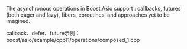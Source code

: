 The asynchronous operations in Boost.Asio support :
    callbacks, 
    futures (both eager and lazy), 
    fibers, 
    coroutines, 
    and approaches yet to be imagined. 

callback、defer、future示例：boost/asio/example/cpp11/operations/composed_1.cpp
